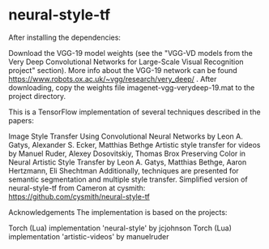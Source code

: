 # neural-style-tf

After installing the dependencies:

Download the VGG-19 model weights (see the "VGG-VD models from the Very Deep Convolutional Networks for Large-Scale Visual Recognition project" section). More info about the VGG-19 network can be found https://www.robots.ox.ac.uk/~vgg/research/very_deep/ .
After downloading, copy the weights file imagenet-vgg-verydeep-19.mat to the project directory.



This is a TensorFlow implementation of several techniques described in the papers:

Image Style Transfer Using Convolutional Neural Networks by Leon A. Gatys, Alexander S. Ecker, Matthias Bethge
Artistic style transfer for videos by Manuel Ruder, Alexey Dosovitskiy, Thomas Brox
Preserving Color in Neural Artistic Style Transfer by Leon A. Gatys, Matthias Bethge, Aaron Hertzmann, Eli Shechtman
Additionally, techniques are presented for semantic segmentation and multiple style transfer.
Simplified version of neural-style-tf from Cameron at cysmith: https://github.com/cysmith/neural-style-tf

Acknowledgements
The implementation is based on the projects:

Torch (Lua) implementation 'neural-style' by jcjohnson
Torch (Lua) implementation 'artistic-videos' by manuelruder
